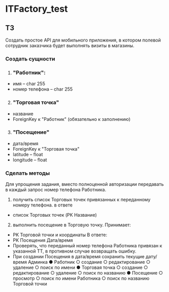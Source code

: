 # ITFactory_test

## ТЗ
Создать простое API для мобильного приложения, в котором полевой сотрудник заказчика будет выполнять визиты в магазины.
### Создать сущности
1. ### "Работник":
* имя – char 255
* номер телефона – char 255
2. ### "Торговая точка"
* название
* ForeignKey к "Работник" (обязательно к заполнению) 
3. ### "Посещение"
* дата/время
* ForeignKey к "Торговая точка"
* latitude – float
* longitude – float
### Сделать методы
Для упрощения задания, вместо полноценной авторизации передавать в каждый запрос номер телефона Работника.
1. получить список Торговых точек привязанных к переданному номеру телефона.
в ответе
* список Торговых точек (PK Название)
2. выполнить посещение в Торговую точку. Принимает:
* PK Торговой точки и координаты
В ответе:
* PK Посещения Дата/время
* Проверять, что переданный номер телефона Работника привязан к
указанной ТТ, в противном случае возвращать ошибку.
* При создании Посещения в дата/время сохранить текущие дату/время
Админка
● Работник
○ создание
○ редактирование
○ удаление
○ поиск по имени ● Торговая точка
○ создание
○ редактирование
○ удаление
○ поиск по названию
● Посещение
○ просмотр
○ поиск по имени Работника
○ поиск по названию Торговой точки
